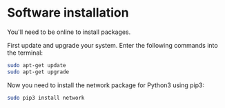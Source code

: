 # Software installation

You'll need to be online to install packages.

First update and upgrade your system. Enter the following commands into the terminal:

```bash
sudo apt-get update
sudo apt-get upgrade
```
Now you need to install the network package for Python3 using pip3:

```bash
sudo pip3 install network
```
